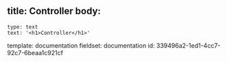 title: Controller
body:
  -
    type: text
    text: '<h1>Controller</h1>'
template: documentation
fieldset: documentation
id: 339496a2-1ed1-4cc7-92c7-6beaa1c921cf
